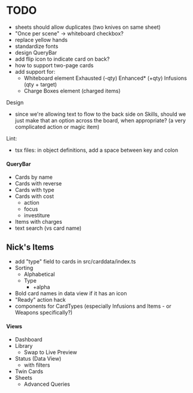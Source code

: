 # TODO

- sheets should allow duplicates (two knives on same sheet)
- "Once per scene"  ->  whiteboard checkbox?
- replace yellow hands
- standardize fonts
- design QueryBar
- add flip icon to indicate card on back?
- how to support two-page cards
- add support for:
    - Whiteboard element
            Exhausted (-qty)
            Enhanced* (+qty)
            Infusions (qty + target)
    - Charge Boxes element  (charged items)

Design
- since we're allowing text to flow to the back side on Skills, should we just make that an option across the board, when appropriate?  (a very complicated action or magic item)

Lint:
- tsx files: in object definitions, add a space between key and colon

#### QueryBar

 - Cards by name
 - Cards with reverse
 - Cards with type
 - Cards with cost
   - action
   - focus
   - investiture
 - Items with charges
 - text search (vs card name)


## Nick's Items
 
 - add "type" field to cards in src/carddata/index.ts
 - Sorting
   - Alphabetical
   - Type
     - +alpha
 - Bold card names in data view if it has an icon
 - "Ready" action hack
 - components for CardTypes (especially Infusions and Items - or Weapons specifically?)

#### Views
 
 - Dashboard
 - Library
   - Swap to Live Preview
 - Status (Data View)
   - with filters
 - Twin Cards
 - Sheets
   - Advanced Queries
